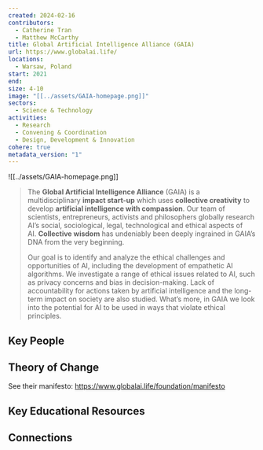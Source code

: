 ```yaml
---
created: 2024-02-16
contributors:
  - Catherine Tran
  - Matthew McCarthy
title: Global Artificial Intelligence Alliance (GAIA)
url: https://www.globalai.life/
locations:
  - Warsaw, Poland
start: 2021
end: 
size: 4-10
image: "[[../assets/GAIA-homepage.png]]"
sectors:
  - Science & Technology
activities:
  - Research
  - Convening & Coordination
  - Design, Development & Innovation
cohere: true
metadata_version: "1"
---
```

![[../assets/GAIA-homepage.png]]

>The **Global Artificial Intelligence Alliance** (GAIA) is a multidisciplinary **impact start-up** which uses **collective creativity** to develop **artificial intelligence with compassion**. Our team of scientists, entrepreneurs, activists and philosophers globally research AI’s social, sociological, legal, technological and ethical aspects of AI. **Collective wisdom** has undeniably been deeply ingrained in GAIA’s DNA from the very beginning.
>
>Our goal is to identify and analyze the ethical challenges and opportunities of AI, including the development of empathetic AI algorithms. We investigate a range of ethical issues related to AI, such as privacy concerns and bias in decision-making. Lack of accountability for actions taken by artificial intelligence and the long-term impact on society are also studied. What’s more, in GAIA we look into the potential for AI to be used in ways that violate ethical principles.

## Key People

## Theory of Change

See their manifesto: https://www.globalai.life/foundation/manifesto

## Key Educational Resources

## Connections










